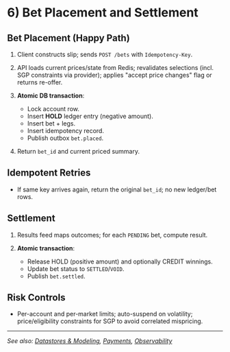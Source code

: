 # 6) Bet Placement and Settlement

## Bet Placement (Happy Path)

1. Client constructs slip; sends `POST /bets` with `Idempotency-Key`.
2. API loads current prices/state from Redis; revalidates selections (incl. SGP constraints via provider); applies "accept price changes" flag or returns re-offer.
3. **Atomic DB transaction**:

   * Lock account row.
   * Insert **HOLD** ledger entry (negative amount).
   * Insert bet + legs.
   * Insert idempotency record.
   * Publish outbox `bet.placed`.
4. Return `bet_id` and current priced summary.

## Idempotent Retries

* If same key arrives again, return the original `bet_id`; no new ledger/bet rows.

## Settlement

1. Results feed maps outcomes; for each `PENDING` bet, compute result.
2. **Atomic transaction**:

   * Release HOLD (positive amount) and optionally CREDIT winnings.
   * Update bet status to `SETTLED`/`VOID`.
   * Publish `bet.settled`.

## Risk Controls

* Per-account and per-market limits; auto-suspend on volatility; price/eligibility constraints for SGP to avoid correlated mispricing.

---

_See also: [Datastores & Modeling](./20-datastores-and-modeling.md), [Payments](./60-payments.md), [Observability](./100-observability-and-slos.md)_
